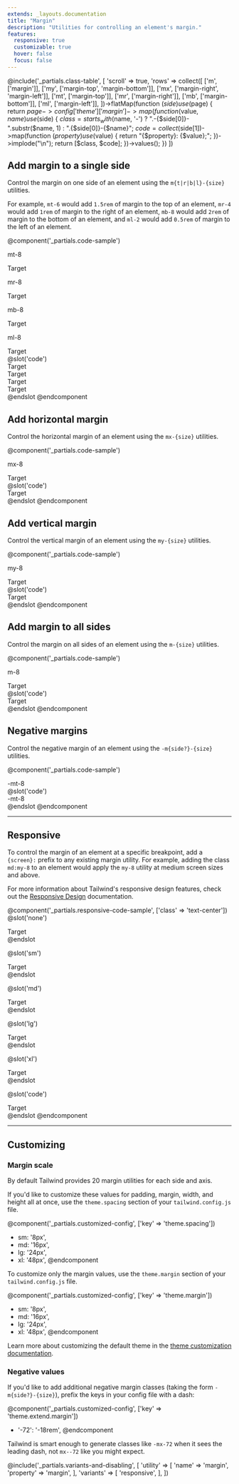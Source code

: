 ```yaml
---
extends: _layouts.documentation
title: "Margin"
description: "Utilities for controlling an element's margin."
features:
  responsive: true
  customizable: true
  hover: false
  focus: false
---
```


@include('_partials.class-table', [
  'scroll' => true,
  'rows' => collect([
    ['m', ['margin']],
    ['my', ['margin-top', 'margin-bottom']],
    ['mx', ['margin-right', 'margin-left']],
    ['mt', ['margin-top']],
    ['mr', ['margin-right']],
    ['mb', ['margin-bottom']],
    ['ml', ['margin-left']],
  ])->flatMap(function ($side) use ($page) {
    return $page->config['theme']['margin']->map(function ($value, $name) use ($side) {
      $class = starts_with($name, '-')
        ? ".-{$side[0]}-".substr($name, 1)
        : ".{$side[0]}-{$name}";
      $code = collect($side[1])->map(function ($property) use ($value) {
        return "{$property}: {$value};";
      })->implode("\n");
      return [$class, $code];
    })->values();
  })
])

## Add margin to a single side

Control the margin on one side of an element using the `m{t|r|b|l}-{size}` utilities.

For example, `mt-6` would add `1.5rem` of margin to the top of an element, `mr-4` would add `1rem` of margin to the right of an element, `mb-8` would add `2rem` of margin to the bottom of an element, and `ml-2` would add `0.5rem` of margin to the left of an element.

@component('_partials.code-sample')
<div class="flex justify-around items-start">
  <div>
    <p class="text-center text-sm text-gray-600 mb-1">mt-8</p>
    <div class="flex bg-gray-400">
      <span class="mt-8 bg-yellow-200">Target</span>
    </div>
  </div>
  <div>
    <p class="text-center text-sm text-gray-600 mb-1">mr-8</p>
    <div class="flex bg-gray-400">
      <span class="mr-8 bg-yellow-200">Target</span>
    </div>
  </div>
  <div>
    <p class="text-center text-sm text-gray-600 mb-1">mb-8</p>
    <div class="flex bg-gray-400">
      <span class="mb-8 bg-yellow-200">Target</span>
    </div>
  </div>
  <div>
    <p class="text-center text-sm text-gray-600 mb-1">ml-8</p>
    <div class="flex bg-gray-400">
      <span class="ml-8 bg-yellow-200">Target</span>
    </div>
  </div>
</div>
@slot('code')
<div class="bg-gray-400"><span class="mt-8 bg-yellow-200">Target</span></div>
<div class="bg-gray-400"><span class="mr-8 bg-yellow-200">Target</span></div>
<div class="bg-gray-400"><span class="mb-8 bg-yellow-200">Target</span></div>
<div class="bg-gray-400"><span class="ml-8 bg-yellow-200">Target</span></div>
@endslot
@endcomponent

## Add horizontal margin

Control the horizontal margin of an element using the `mx-{size}` utilities.

@component('_partials.code-sample')
<div class="flex justify-around items-center">
  <div>
    <p class="text-center text-sm text-gray-600 mb-1">mx-8</p>
    <div class="flex bg-gray-400">
      <span class="mx-8 bg-yellow-200">Target</span>
    </div>
  </div>
</div>
@slot('code')
<div class="bg-gray-400"><span class="mx-8 bg-yellow-200">Target</span></div>
@endslot
@endcomponent

## Add vertical margin

Control the vertical margin of an element using the `my-{size}` utilities.

@component('_partials.code-sample')
<div class="flex justify-around items-center">
  <div>
    <p class="text-center text-sm text-gray-600 mb-1">my-8</p>
    <div class="flex bg-gray-400">
      <span class="my-8 bg-yellow-200">Target</span>
    </div>
  </div>
</div>
@slot('code')
<div class="bg-gray-400"><span class="my-8 bg-yellow-200">Target</span></div>
@endslot
@endcomponent

## Add margin to all sides

Control the margin on all sides of an element using the `m-{size}` utilities.

@component('_partials.code-sample')
<div class="flex justify-around items-center">
  <div>
    <p class="text-center text-sm text-gray-600 mb-1">m-8</p>
    <div class="flex bg-gray-400">
      <span class="m-8 bg-yellow-200">Target</span>
    </div>
  </div>
</div>
@slot('code')
<div class="bg-gray-400"><span class="m-8 bg-yellow-200">Target</span></div>
@endslot
@endcomponent

## Negative margins

Control the negative margin of an element using the `-m{side?}-{size}` utilities.

@component('_partials.code-sample')
<div class="flex justify-around items-center">
  <div>
    <div class="bg-gray-400 h-16 w-32"></div>
    <div class="bg-yellow-200 h-16 mx-auto -mt-8 w-24 flex items-center justify-center">
      -mt-8
    </div>
  </div>
</div>
@slot('code')
<div class="bg-gray-400 h-16 w-32"></div>
<div class="-mt-8 bg-yellow-200 mx-auto h-16 w-24 ...">
  -mt-8
</div>
@endslot
@endcomponent

---

## Responsive

To control the margin of an element at a specific breakpoint, add a `{screen}:` prefix to any existing margin utility. For example, adding the class `md:my-8` to an element would apply the `my-8` utility at medium screen sizes and above.

For more information about Tailwind's responsive design features, check out the [Responsive Design](/docs/responsive-design) documentation.

@component('_partials.responsive-code-sample', ['class' => 'text-center'])
@slot('none')
<div class="inline-block bg-gray-400">
  <div class="mt-8 bg-yellow-200">Target</div>
</div>
@endslot

@slot('sm')
<div class="inline-block bg-gray-400">
  <div class="mt-8 mr-6 bg-yellow-200">Target</div>
</div>
@endslot

@slot('md')
<div class="inline-block bg-gray-400">
  <div class="mt-8 mr-6 mb-4 bg-yellow-200">Target</div>
</div>
@endslot

@slot('lg')
<div class="inline-block bg-gray-400">
  <div class="mt-8 mr-6 mb-4 ml-2 bg-yellow-200">Target</div>
</div>
@endslot

@slot('xl')
<div class="inline-block bg-gray-400">
  <div class="m-0 bg-yellow-200">Target</div>
</div>
@endslot

@slot('code')
<div class="bg-gray-400 ...">
  <span class="none:mt-8 sm:mr-6 md:mb-4 lg:ml-2 xl:m-0 bg-yellow-200">Target</span>
</div>
@endslot
@endcomponent

---

## Customizing

### Margin scale

By default Tailwind provides 20 margin utilities for each side and axis.

If you'd like to customize these values for padding, margin, width, and height all at once, use the `theme.spacing` section of your `tailwind.config.js` file.

@component('_partials.customized-config', ['key' => 'theme.spacing'])
+ sm: '8px',
+ md: '16px',
+ lg: '24px',
+ xl: '48px',
@endcomponent

To customize only the margin values, use the `theme.margin` section of your `tailwind.config.js` file.

@component('_partials.customized-config', ['key' => 'theme.margin'])
+ sm: '8px',
+ md: '16px',
+ lg: '24px',
+ xl: '48px',
@endcomponent

Learn more about customizing the default theme in the [theme customization documentation](/docs/theme#customizing-the-default-theme).

### Negative values

If you'd like to add additional negative margin classes (taking the form `-m{side?}-{size}`), prefix the keys in your config file with a dash:

@component('_partials.customized-config', ['key' => 'theme.extend.margin'])
+ '-72': '-18rem',
@endcomponent

Tailwind is smart enough to generate classes like `-mx-72` when it sees the leading dash, not `mx--72` like you might expect.

@include('_partials.variants-and-disabling', [
    'utility' => [
        'name' => 'margin',
        'property' => 'margin',
    ],
    'variants' => [
        'responsive',
    ],
])
